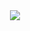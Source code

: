 <div align="center">
  <a href="https://github.com/Lucas4lves">
  <img src="https://github-readme-stats.vercel.app/api?username=Lucas4lves&theme=midnight-purple&show_icons=true"/></a>
</div>
